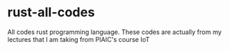 # rust-all-codes
All codes rust programming language. These codes are actually from my lectures that I am taking from PIAIC's course IoT
